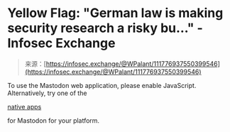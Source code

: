 <!--yml
category: 未分类
date: 2024-05-27 14:53:09
-->

# Yellow Flag: "German law is making security research a risky bu…" - Infosec Exchange

> 来源：[https://infosec.exchange/@WPalant/111776937550399546](https://infosec.exchange/@WPalant/111776937550399546)

To use the Mastodon web application, please enable JavaScript. Alternatively, try one of the

[native apps](https://joinmastodon.org/apps)

for Mastodon for your platform.